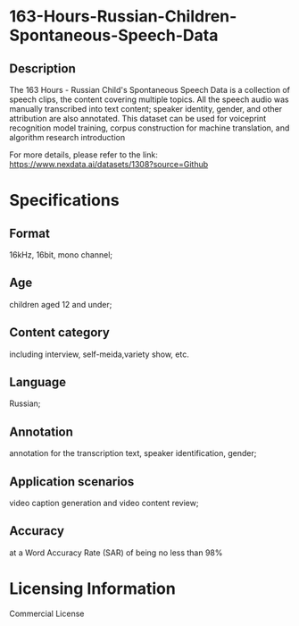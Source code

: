 # 163-Hours-Russian-Children-Spontaneous-Speech-Data

## Description
The 163 Hours - Russian Child's Spontaneous Speech Data is a collection of speech clips, the content covering multiple topics. All the speech audio was manually transcribed into text content; speaker identity, gender, and other attribution are also annotated. This dataset can be used for voiceprint recognition model training, corpus construction for machine translation, and algorithm research introduction

For more details, please refer to the link: https://www.nexdata.ai/datasets/1308?source=Github


# Specifications
## Format
16kHz, 16bit, mono channel;
## Age
children aged 12 and under;
## Content category
including interview, self-meida,variety show, etc.
## Language
Russian;
## Annotation
annotation for the transcription text, speaker identification, gender;
## Application scenarios
video caption generation and video content review;
## Accuracy
at a Word Accuracy Rate (SAR) of being no less than 98%

# Licensing Information
Commercial License
